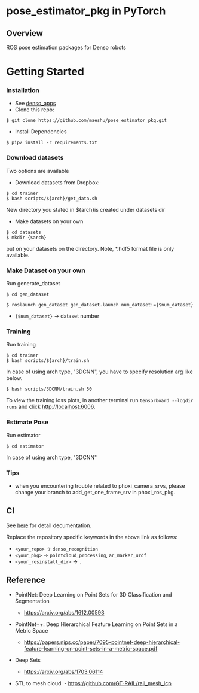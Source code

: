 # pose_estimator_pkg in PyTorch

## Overview
ROS pose estimation packages for Denso robots


# Getting Started

### Installation
- See [denso_apps](https://github.com/Nishida-Lab/denso_apps)
- Clone this repo:
 ```
 $ git clone https://github.com/maeshu/pose_estimator_pkg.git
 ```
- Install Dependencies
 ```
 $ pip2 install -r requirements.txt
 ```

### Download datasets
Two options are available 

- Download datasets from Dropbox: 
 ```
 $ cd trainer
 $ bash scripts/${arch}/get_data.sh
 ```
 
 New directory you stated in ${arch}is created under datasets dir


- Make datasets on your own 
```
$ cd datasets
$ mkdir {$arch}
```

put on your datasets on the directory.
Note, *.hdf5 format file is only available.

### Make Dataset on your own
Run generate_dataset
 ```
 $ cd gen_dataset
 ```
 
  ```
 $ roslaunch gen_dataset gen_dataset.launch num_dataset:={$num_dataset}
 ```
 - `{$num_dataset}` -> dataset number
 

### Training
Run training
 ```
 $ cd trainer
 $ bash scripts/${arch}/train.sh
 ```
 In case of using arch type, "3DCNN", you have to specify resolution arg like below.
  ```
 $ bash scripts/3DCNN/train.sh 50
 ```
 
To view the training loss plots, in another terminal run ```tensorboard --logdir runs``` and click [http://localhost:6006](http://localhost:6006).

### Estimate Pose
Run estimator
 ```
 $ cd estimator
 ```
 In case of using arch type, "3DCNN"


### Tips 

- when you encountering trouble related to phoxi_camera_srvs, please change your branch to add_get_one_frame_srv in phoxi_ros_pkg.

## CI
See [here](https://github.com/Nishida-Lab/denso_docs/tree/master/ci) for detail decumentation.

Replace the repository specific keywords in the above link as follows:
- `<your_repo>` -> `denso_recognition`
- `<your_pkg>` -> `pointcloud_processing`, `ar_marker_urdf`
- `<your_rosinstall_dir>` -> `.`

## Reference
- PointNet: Deep Learning on Point Sets for 3D Classification and Segmentation
  - https://arxiv.org/abs/1612.00593
  
- PointNet++: Deep Hierarchical Feature Learning on Point Sets in a Metric Space
  - https://papers.nips.cc/paper/7095-pointnet-deep-hierarchical-feature-learning-on-point-sets-in-a-metric-space.pdf
  
- Deep Sets
  - https://arxiv.org/abs/1703.06114

- STL to mesh cloud
  - https://github.com/GT-RAIL/rail_mesh_icp
